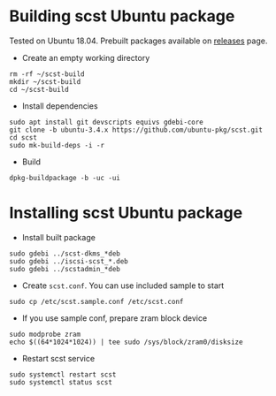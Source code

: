 # Building scst Ubuntu package

Tested on Ubuntu 18.04. Prebuilt packages available on [releases](https://github.com/ubuntu-pkg/scst/releases) page.

* Create an empty working directory
 ```
rm -rf ~/scst-build
mkdir ~/scst-build
cd ~/scst-build
 ```

* Install dependencies
 ```
sudo apt install git devscripts equivs gdebi-core
git clone -b ubuntu-3.4.x https://github.com/ubuntu-pkg/scst.git
cd scst
sudo mk-build-deps -i -r
 ```

* Build
 ```
dpkg-buildpackage -b -uc -ui
 ```

# Installing scst Ubuntu package

* Install built package
 ```
sudo gdebi ../scst-dkms_*deb
sudo gdebi ../iscsi-scst_*.deb
sudo gdebi ../scstadmin_*deb
 ```
 
* Create `scst.conf`. You can use included sample to start
 ```
sudo cp /etc/scst.sample.conf /etc/scst.conf
 ```

* If you use sample conf, prepare zram block device
 ```
sudo modprobe zram
echo $((64*1024*1024)) | tee sudo /sys/block/zram0/disksize
 ```

* Restart scst service
 ```
sudo systemctl restart scst
sudo systemctl status scst
 ```


